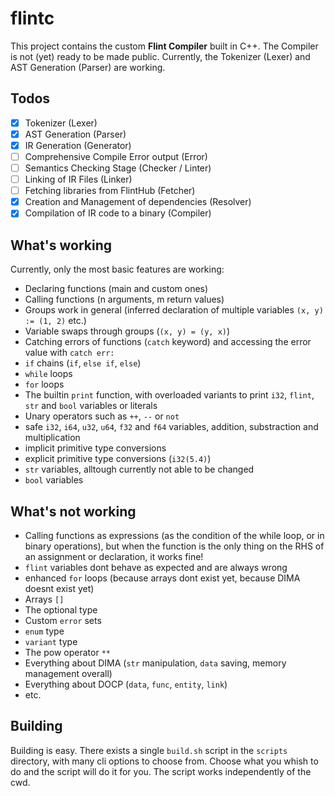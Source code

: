 # flintc

This project contains the custom **Flint Compiler** built in C++. The Compiler is not (yet) ready to be made public. Currently, the Tokenizer (Lexer) and AST Generation (Parser) are working.

## Todos

- [x] Tokenizer (Lexer)
- [x] AST Generation (Parser)
- [x] IR Generation (Generator)
- [ ] Comprehensive Compile Error output (Error)
- [ ] Semantics Checking Stage (Checker / Linter)
- [ ] Linking of IR Files (Linker)
- [ ] Fetching libraries from FlintHub (Fetcher)
- [x] Creation and Management of dependencies (Resolver)
- [x] Compilation of IR code to a binary (Compiler)

## What's working

Currently, only the most basic features are working:

- Declaring functions (main and custom ones)
- Calling functions (n arguments, m return values)
- Groups work in general (inferred declaration of multiple variables `(x, y) := (1, 2)` etc.)
- Variable swaps through groups (`(x, y) = (y, x)`)
- Catching errors of functions (`catch` keyword) and accessing the error value with `catch err:`
- `if` chains (`if`, `else if`, `else`)
- `while` loops
- `for` loops
- The builtin `print` function, with overloaded variants to print `i32`, `flint`, `str` and `bool` variables or literals
- Unary operators such as `++`, `--` or `not`
- safe `i32`, `i64`, `u32`, `u64`, `f32` and `f64` variables, addition, substraction and multiplication
- implicit primitive type conversions
- explicit primitive type conversions (`i32(5.4)`)
- `str` variables, alltough currently not able to be changed
- `bool` variables

## What's not working

- Calling functions as expressions (as the condition of the while loop, or in binary operations), but when the function is the only thing on the RHS of an assignment or declaration, it works fine!
- `flint` variables dont behave as expected and are always wrong
- enhanced `for` loops (because arrays dont exist yet, because DIMA doesnt exist yet)
- Arrays `[]`
- The optional type
- Custom `error` sets
- `enum` type
- `variant` type
- The pow operator `**`
- Everything about DIMA (`str` manipulation, `data` saving, memory management overall)
- Everything about DOCP (`data`, `func`, `entity`, `link`)
- etc.

## Building

Building is easy. There exists a single `build.sh` script in the `scripts` directory, with many cli options to choose from. Choose what you whish to do and the script will do it for you. The script works independently of the cwd.
